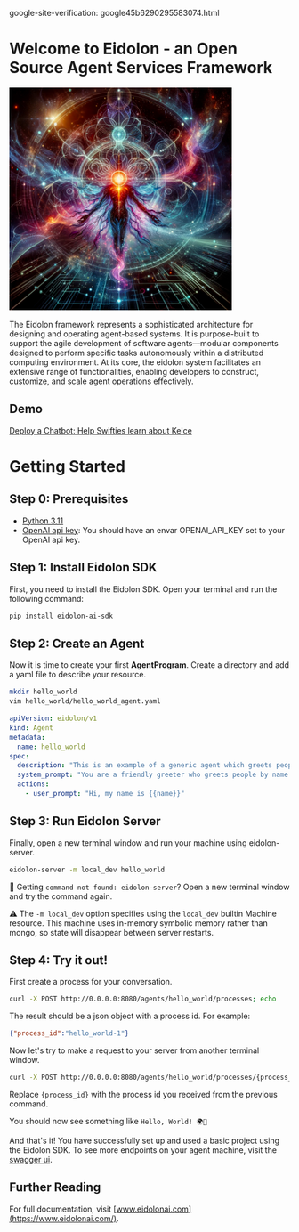 google-site-verification: google45b6290295583074.html

# Welcome to Eidolon - an Open Source Agent Services Framework 

<img alt="img_1" height="400" width="400" src="./docs/src/assets/main_images/img_1.png"/>

The Eidolon framework represents a sophisticated architecture for designing and operating agent-based systems. It is purpose-built to support the agile development of software agents—modular components designed to perform specific tasks autonomously within a distributed computing environment. At its core, the eidolon system facilitates an extensive range of functionalities, enabling developers to construct, customize, and scale agent operations effectively.


## Demo
[Deploy a Chatbot: Help Swifties learn about Kelce](https://www.youtube.com/watch?v=jU_HYhWm6qE)


# Getting Started

## Step 0: Prerequisites

* [Python 3.11](https://formulae.brew.sh/formula/python@3.11)
* [OpenAI api key](https://platform.openai.com/account/api-keys): You should have an envar OPENAI_API_KEY set to your OpenAI api key.

## Step 1: Install Eidolon SDK

First, you need to install the Eidolon SDK. Open your terminal and run the following command:

```bash
pip install eidolon-ai-sdk
```

## Step 2: Create an Agent

Now it is time to create your first **AgentProgram**. Create a directory and add a yaml file to describe your resource.

```bash
mkdir hello_world
vim hello_world/hello_world_agent.yaml
```

```yaml
apiVersion: eidolon/v1
kind: Agent
metadata:
  name: hello_world
spec:
  description: "This is an example of a generic agent which greets people by name."
  system_prompt: "You are a friendly greeter who greets people by name while using emojis"
  actions:
    - user_prompt: "Hi, my name is {{name}}"
```

## Step 3: Run Eidolon Server

Finally, open a new terminal window and run your machine using eidolon-server.

```bash
eidolon-server -m local_dev hello_world
```
🚨 Getting `command not found: eidolon-server`? Open a new terminal window and try the command again.

⚠️ The `-m local_dev` option specifies using the `local_dev` builtin Machine resource. This machine uses in-memory symbolic memory rather than mongo, so state will disappear between server restarts.

## Step 4: Try it out!

First create a process for your conversation.

```bash
curl -X POST http://0.0.0.0:8080/agents/hello_world/processes; echo
````

The result should be a json object with a process id. For example:

```json
{"process_id":"hello_world-1"}
```

Now let's try to make a request to your server from another terminal window.

```bash
curl -X POST http://0.0.0.0:8080/agents/hello_world/processes/{process_id}/actions/converse -H 'Content-Type: application/json' -d '{"name": "World"}'; echo
```

Replace `{process_id}` with the process id you received from the previous command.

You should now see something like `Hello, World! 🌍👋`

And that's it! You have successfully set up and used a basic project using the Eidolon SDK. To see more endpoints on your agent machine, visit the [swagger ui](http://0.0.0.0:8080/docs).

## Further Reading

For full documentation, visit [www.eidolonai.com](https://www.eidolonai.com/).
